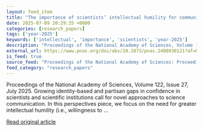 ```yaml
---
layout: feed_item
title: "The importance of scientists’ intellectual humility for communicating effectively across ideological and identity-based divides"
date: 2025-07-09 20:29:35 +0000
categories: [research_papers]
tags: ['year-2025']
keywords: ['intellectual', 'importance', 'scientists', 'year-2025']
description: "Proceedings of the National Academy of Sciences, Volume 122, Issue 27, July 2025"
external_url: https://www.pnas.org/doi/abs/10.1073/pnas.2400930121?af=R
is_feed: true
source_feed: "Proceedings of the National Academy of Sciences: Proceedings of the National Academy of Sciences: Table of Contents"
feed_category: "research_papers"
---
```


Proceedings of the National Academy of Sciences, Volume 122, Issue 27, July 2025. Growing identity-based and partisan gaps in confidence in scientists and scientific institutions call for novel approaches to science communication. In this perspectives piece, we focus on the need for greater intellectual humility (i.e., willingness to ...

[Read original article](https://www.pnas.org/doi/abs/10.1073/pnas.2400930121?af=R)
